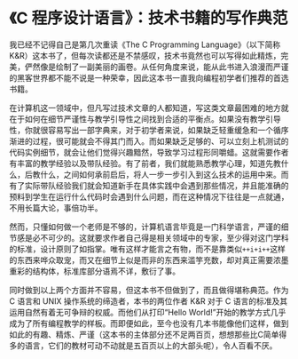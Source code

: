 # 《C 程序设计语言》：技术书籍的写作典范

我已经不记得自己是第几次重读《The C Programming Language》（以下简称K&R）这本书了，但每次读都还是不禁感叹，技术书竟然也可以写得如此精炼，完美，俨然像是绘制了一副美丽的画卷。从任何角度来说，能从此书进入浪漫而严谨的黑客世界都不能不说是一种荣幸，因此这本书一直我向编程初学者们推荐的首选书籍。

在计算机这一领域中，但凡写过技术文章的人都知道，写这类文章最困难的地方就在于如何在细节严谨性与教学引导性之间找到合适的平衡点。如果没有教学引导性，你就很容易写出一部字典来，对于初学者来说，如果缺乏轻重缓急和一个循序渐进的过程，很可能就会不得其门而入。而如果缺乏足够的、可以立刻上机测试的代码实例细节，就会让他们觉得兴趣黯然，导致学习过程形同嚼蜡。这就需要作者有丰富的教学经验以及带队经验。有了前者，我们就能熟悉教学心理，知道先教什么，后教什么，之间如何承前启后，将人一步一步引入到这么技术的运用中来。而有了实际带队经验我们就会知道新手在具体实践中会遇到那些情况，并且能准确的预料到学生在运行什么代码时会遇到什么问题，而在这种情况下往往是一点就通，不用长篇大论，事倍功半。

然而，只懂如何做一个老师是不够的，计算机语言毕竟是一门科学语言，严谨的细节感是必不可少的。这就要求作者自己得是相关领域中的专家，至少得对这门学科的标准，设计原则了如指掌。唯有这样才能言之有物，而不是靠类似`++i+i++`这样的东西来哗众取宠，而又在细节上似是而非的东西来滥竽充数，却对真正需要浓墨重彩的结构体，标准库部分语焉不详，敷衍了事。

同时做到以上两个方面并不容易，但这本书不但做到了，而且做得堪称典范。作为 C 语言和 UNIX 操作系统的缔造者，本书的两位作者 K&R 对于 C 语言的标准及其运用自然有着无可争辩的权威。而他们从打印“Hello World!”开始的教学方式几乎成为了所有编程教学的样板。而即便如此，至今也没有几本书能像他们这样，做到如此的有趣、精炼、严谨（这本书的主体部分还不足两百页，想想那些比C简单得多的语言，它们的教材可动不动就是五百页以上的大部头呢），令人百看不厌。
